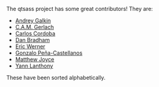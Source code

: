 
The qtsass project has some great contributors! They are:

- [Andrey Galkin](https://github.com/tmpfork)
- [C.A.M. Gerlach](https://github.com/CAM-Gerlach)
- [Carlos Cordoba](https://github.com/ccordoba12)
- [Dan Bradham](https://github.com/danbradham)
- [Eric Werner](https://github.com/ewerybody)
- [Gonzalo Peña-Castellanos](https://github.com/goanpeca)
- [Matthew Joyce](https://github.com/matsjoyce)
- [Yann Lanthony](https://github.com/yann-lty)


These have been sorted alphabetically.
